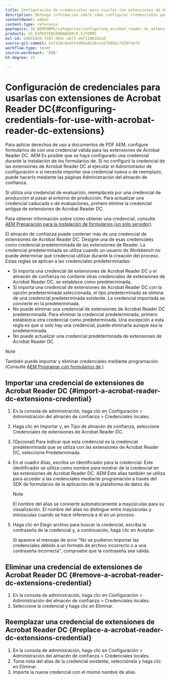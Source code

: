 ```yaml
---
title: Configuración de credenciales para usarlas con extensiones de Acrobat Reader DC
description: Obtenga información sobre cómo configurar credenciales para utilizarlas con extensiones de Acrobat Reader DC.
contentOwner: admin
content-type: reference
geptopics: SG_AEMFORMS/categories/configuring_acrobat_reader_dc_extensions
products: SG_EXPERIENCEMANAGER/6.5/FORMS
exl-id: e8015d59-7587-46dc-a672-e0f1108102ad
source-git-commit: 5af420c8e95fed88a8516cce27b8bbc7d3974e75
workflow-type: tm+mt
source-wordcount: '556'
ht-degree: 1%

---
```


# Configuración de credenciales para usarlas con extensiones de Acrobat Reader DC{#configuring-credentials-for-use-with-acrobat-reader-dc-extensions}

Para aplicar derechos de uso a documentos de PDF AEM, configure formularios de con una credencial válida para las extensiones de Acrobat Reader DC. AEM Es posible que se haya configurado una credencial durante la instalación de los formularios de. Si no configuró la credencial de las extensiones de Acrobat Reader DC al ejecutar el Administrador de configuración o si necesita importar una credencial nueva o de reemplazo, puede hacerlo mediante las páginas Administración del almacén de confianza.

Si utiliza una credencial de evaluación, reemplácela por una credencial de producción al pasar al entorno de producción. Para actualizar una credencial caducada o de evaluaciones, primero elimine la credencial antigua de extensiones de Acrobat Reader DC.

Para obtener información sobre cómo obtener una credencial, consulte [AEM Preparación para la instalación de formularios (un solo servidor)](https://helpx.adobe.com/pdf/aem-forms/6-3/prepare-install-single-server.pdf).

El almacén de confianza puede contener más de una credencial de extensiones de Acrobat Reader DC. Designe una de esas credenciales como credencial predeterminada de las extensiones de Reader. La credencial predeterminada se utiliza cuando un usuario de Workbench no puede determinar qué credencial utilizar durante la creación del proceso. Estas reglas se aplican a las credenciales predeterminadas:

* Si importa una credencial de extensiones de Acrobat Reader DC y el almacén de confianza no contiene otras credenciales de extensiones de Acrobat Reader DC, se establece como predeterminada.
* Si importa una credencial de extensiones de Acrobat Reader DC con la opción predeterminada seleccionada, el tipo predeterminado se elimina de una credencial predeterminada existente. La credencial importada se convierte en la predeterminada.
* No puede eliminar una credencial de extensiones de Acrobat Reader DC predeterminada. Para eliminar la credencial predeterminada, primero establezca otra credencial como predeterminada. Una excepción a esta regla es que si solo hay una credencial, puede eliminarla aunque sea la predeterminada.
* No puede actualizar una credencial predeterminada de extensiones de Acrobat Reader DC.

>[!NOTE]
>
>También puede importar y eliminar credenciales mediante programación. (Consulte [AEM Programar con formularios de](https://experienceleague.adobe.com/docs/experience-manager-release-information/aem-release-updates/previous-updates/aem-previous-versions.html?lang=es).)

## Importar una credencial de extensiones de Acrobat Reader DC {#import-a-acrobat-reader-dc-extensions-credential}

1. En la consola de administración, haga clic en Configuración > Administración del almacén de confianza > Credenciales locales.
1. Haga clic en Importar y, en Tipo de almacén de confianza, seleccione Credenciales de extensiones de Acrobat Reader DC.
1. (Opcional) Para indicar que esta credencial es la credencial predeterminada que se utiliza con las extensiones de Acrobat Reader DC, seleccione Predeterminada.
1. En el cuadro Alias, escriba un identificador para la credencial. Este identificador se utiliza como nombre para mostrar de la credencial en las extensiones de Acrobat Reader DC. AEM Este alias también se utiliza para acceder a las credenciales mediante programación a través del SDK de formularios de la aplicación de la plataforma de datos de.

   >[!NOTE]
   >
   >El nombre del alias se convierte automáticamente a mayúsculas para su visualización. El nombre del alias no distingue entre mayúsculas y minúsculas cuando se hace referencia a él en un proceso.

1. Haga clic en Elegir archivo para buscar la credencial, escriba la contraseña de la credencial y, a continuación, haga clic en Aceptar.

   Si aparece el mensaje de error &quot;No se pudieron importar las credenciales debido a un formato de archivo incorrecto o a una contraseña incorrecta&quot;, compruebe que la contraseña sea válida.

## Eliminar una credencial de extensiones de Acrobat Reader DC {#remove-a-acrobat-reader-dc-extensions-credential}

1. En la consola de administración, haga clic en Configuración > Administración del almacén de confianza > Credenciales locales.
1. Seleccione la credencial y haga clic en Eliminar.

## Reemplazar una credencial de extensiones de Acrobat Reader DC {#replace-a-acrobat-reader-dc-extensions-credential}

1. En la consola de administración, haga clic en Configuración > Administración del almacén de confianza > Credenciales locales.
1. Tome nota del alias de la credencial existente, selecciónela y haga clic en Eliminar.
1. Importe la nueva credencial con el mismo nombre de alias.
